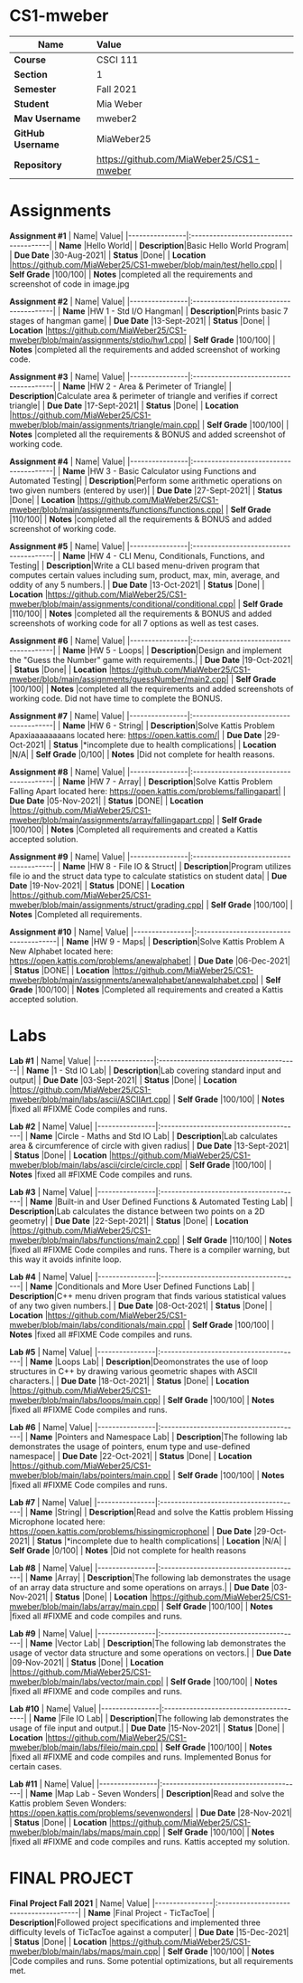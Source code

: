 # CS1-mweber
| Name| Value|
|----------------|:----------------------------------------|
| **Course**         |CSCI 111|
| **Section**        |1|
| **Semester**       |Fall 2021|
| **Student**        |Mia Weber|
| **Mav Username**   |mweber2|
| **GitHub Username**|MiaWeber25|
| **Repository**     |https://github.com/MiaWeber25/CS1-mweber|

# **Assignments**
**Assignment #1**
| Name| Value|
|----------------|:---------------------------------------|
| **Name**       |Hello World|
| **Description**|Basic Hello World Program|
| **Due Date**   |30-Aug-2021|
| **Status**     |Done|
| **Location**   |https://github.com/MiaWeber25/CS1-mweber/blob/main/test/hello.cpp|
| **Self Grade** |100/100|
| **Notes**      |completed all the requirements and screenshot of code in image.jpg

**Assignment #2**
| Name| Value|
|----------------|:---------------------------------------|
| **Name**       |HW 1 - Std I/O Hangman|
| **Description**|Prints basic 7 stages of hangman game|
| **Due Date**   |13-Sept-2021|
| **Status**     |Done|
| **Location**   |https://github.com/MiaWeber25/CS1-mweber/blob/main/assignments/stdio/hw1.cpp|
| **Self Grade** |100/100|
| **Notes**      |completed all the requirements and added screenshot of working code.

**Assignment #3**
| Name| Value|
|----------------|:---------------------------------------|
| **Name**       |HW 2 - Area & Perimeter of Triangle|
| **Description**|Calculate area & perimeter of triangle and verifies if correct triangle|
| **Due Date**   |17-Sept-2021|
| **Status**     |Done|
| **Location**   |https://github.com/MiaWeber25/CS1-mweber/blob/main/assignments/triangle/main.cpp|
| **Self Grade** |100/100|
| **Notes**      |completed all the requirements & BONUS and added screenshot of working code.

**Assignment #4**
| Name| Value|
|----------------|:---------------------------------------|
| **Name**       |HW 3 - Basic Calculator using Functions and Automated Testing|
| **Description**|Perform some arithmetic operations on two given numbers (entered by user)|
| **Due Date**   |27-Sept-2021|
| **Status**     |Done|
| **Location**   |https://github.com/MiaWeber25/CS1-mweber/blob/main/assignments/functions/functions.cpp|
| **Self Grade** |110/100|
| **Notes**      |completed all the requirements & BONUS and added screenshot of working code.

**Assignment #5**
| Name| Value|
|----------------|:---------------------------------------|
| **Name**       |HW 4 - CLI Menu, Conditionals, Functions, and Testing|
| **Description**|Write a CLI based menu-driven program that computes certain values including sum, product, max, min, average, and oddity of any 5 numbers.|
| **Due Date**   |13-Oct-2021|
| **Status**     |Done|
| **Location**   |https://github.com/MiaWeber25/CS1-mweber/blob/main/assignments/conditional/conditional.cpp|
| **Self Grade** |110/100|
| **Notes**      |completed all the requirements & BONUS and added screenshots of working code for all 7 options as well as test cases.

**Assignment #6**
| Name| Value|
|----------------|:---------------------------------------|
| **Name**       |HW 5 - Loops|
| **Description**|Design and implement the "Guess the Number" game with requirements.|
| **Due Date**   |19-Oct-2021|
| **Status**     |Done|
| **Location**   |https://github.com/MiaWeber25/CS1-mweber/blob/main/assignments/guessNumber/main2.cpp|
| **Self Grade** |100/100|
| **Notes**      |completed all the requirements and added screenshots of working code. Did not have time to complete the BONUS.

**Assignment #7**
| Name| Value|
|----------------|:---------------------------------------|
| **Name**       |HW 6 - String|
| **Description**|Solve Kattis Problem Apaxiaaaaaaaans located here:  https://open.kattis.com/|
| **Due Date**   |29-Oct-2021|
| **Status**     |*incomplete due to health complications|
| **Location**   |N/A|
| **Self Grade** |0/100|
| **Notes**      |Did not complete for health reasons. 

**Assignment #8**
| Name| Value|
|----------------|:---------------------------------------|
| **Name**       |HW 7 - Array|
| **Description**|Solve Kattis Problem Falling Apart located here:  https://open.kattis.com/problems/fallingapart|
| **Due Date**   |05-Nov-2021|
| **Status**     |DONE|
| **Location**   |https://github.com/MiaWeber25/CS1-mweber/blob/main/assignments/array/fallingapart.cpp|
| **Self Grade** |100/100|
| **Notes**      |Completed all requirements and created a Kattis accepted solution. 

**Assignment #9**
| Name| Value|
|----------------|:---------------------------------------|
| **Name**       |HW 8 - File IO & Struct|
| **Description**|Program utilizes file io and the struct data type to calculate statistics on student data|
| **Due Date**   |19-Nov-2021|
| **Status**     |DONE|
| **Location**   |https://github.com/MiaWeber25/CS1-mweber/blob/main/assignments/struct/grading.cpp|
| **Self Grade** |100/100|
| **Notes**      |Completed all requirements. 

**Assignment #10**
| Name| Value|
|----------------|:---------------------------------------|
| **Name**       |HW 9 - Maps|
| **Description**|Solve Kattis Problem A New Alphabet located here: https://open.kattis.com/problems/anewalphabet|
| **Due Date**   |06-Dec-2021|
| **Status**     |DONE|
| **Location**   |https://github.com/MiaWeber25/CS1-mweber/blob/main/assignments/anewalphabet/anewalphabet.cpp|
| **Self Grade** |100/100|
| **Notes**      |Completed all requirements and created a Kattis accepted solution. 


# **Labs**
**Lab #1**
| Name| Value|
|----------------|:---------------------------------------|
| **Name**       |1 - Std IO Lab|
| **Description**|Lab covering standard input and output|
| **Due Date**   |03-Sept-2021|
| **Status**     |Done|
| **Location**   |https://github.com/MiaWeber25/CS1-mweber/blob/main/labs/ascii/ASCIIArt.cpp|
| **Self Grade** |100/100|
| **Notes**      |fixed all #FIXME Code compiles and runs.

**Lab #2**
| Name| Value|
|----------------|:---------------------------------------|
| **Name**       |Circle - Maths and Std IO Lab|
| **Description**|Lab calculates area & circumference of circle with given radius|
| **Due Date**   |13-Sept-2021|
| **Status**     |Done|
| **Location**   |https://github.com/MiaWeber25/CS1-mweber/blob/main/labs/ascii/circle/circle.cpp|
| **Self Grade** |100/100|
| **Notes**      |fixed all #FIXME Code compiles and runs.

**Lab #3**
| Name| Value|
|----------------|:---------------------------------------|
| **Name**       |Built-in and User Defined Functions & Automated Testing Lab|
| **Description**|Lab calculates the distance between two points on a 2D geometry|
| **Due Date**   |22-Sept-2021|
| **Status**     |Done|
| **Location**   |https://github.com/MiaWeber25/CS1-mweber/blob/main/labs/functions/main2.cpp|
| **Self Grade** |110/100|
| **Notes**      |fixed all #FIXME Code compiles and runs. There is a compiler warning, but this way it avoids infinite loop.

**Lab #4**
| Name| Value|
|----------------|:---------------------------------------|
| **Name**       |Conditionals and More User Defined Functions Lab|
| **Description**|C++ menu driven program that finds various statistical values of any two given numbers.|
| **Due Date**   |08-Oct-2021|
| **Status**     |Done|
| **Location**   |https://github.com/MiaWeber25/CS1-mweber/blob/main/labs/conditionals/main.cpp|
| **Self Grade** |100/100|
| **Notes**      |fixed all #FIXME Code compiles and runs.  

**Lab #5**
| Name| Value|
|----------------|:---------------------------------------|
| **Name**       |Loops Lab|
| **Description**|Deomonstrates the use of loop structures in C++ by drawing various geometric shapes with ASCII characters.|
| **Due Date**   |18-Oct-2021|
| **Status**     |Done|
| **Location**   |https://github.com/MiaWeber25/CS1-mweber/blob/main/labs/loops/main.cpp|
| **Self Grade** |100/100|
| **Notes**      |fixed all #FIXME Code compiles and runs.  

**Lab #6**
| Name| Value|
|----------------|:---------------------------------------|
| **Name**       |Pointers and Namespace Lab|
| **Description**|The following lab demonstrates the usage of pointers, enum type and use-defined namespace|
| **Due Date**   |22-Oct-2021|
| **Status**     |Done|
| **Location**   |https://github.com/MiaWeber25/CS1-mweber/blob/main/labs/pointers/main.cpp|
| **Self Grade** |100/100|
| **Notes**      |fixed all #FIXME Code compiles and runs.

**Lab #7**
| Name| Value|
|----------------|:---------------------------------------|
| **Name**       |String|
| **Description**|Read and solve the Kattis problem Hissing Microphone located here: https://open.kattis.com/problems/hissingmicrophone|
| **Due Date**   |29-Oct-2021|
| **Status**     |*incomplete due to health complications|
| **Location**   |N/A|
| **Self Grade** |0/100|
| **Notes**      |Did not complete for health reasons 

**Lab #8**
| Name| Value|
|----------------|:---------------------------------------|
| **Name**       |Array|
| **Description**|The following lab demonstrates the usage of an array data structure and some operations on arrays.|
| **Due Date**   |03-Nov-2021|
| **Status**     |Done|
| **Location**   |https://github.com/MiaWeber25/CS1-mweber/blob/main/labs/array/main.cpp|
| **Self Grade** |100/100|
| **Notes**      |fixed all #FIXME and code compiles and runs. 

**Lab #9**
| Name| Value|
|----------------|:---------------------------------------|
| **Name**       |Vector Lab|
| **Description**|The following lab demonstrates the usage of vector data structure and some operations on vectors.|
| **Due Date**   |09-Nov-2021|
| **Status**     |Done|
| **Location**   |https://github.com/MiaWeber25/CS1-mweber/blob/main/labs/vector/main.cpp|
| **Self Grade** |100/100|
| **Notes**      |fixed all #FIXME and code compiles and runs. 

**Lab #10**
| Name| Value|
|----------------|:---------------------------------------|
| **Name**       |File IO Lab|
| **Description**|The following lab demonstrates the usage of file input and output.|
| **Due Date**   |15-Nov-2021|
| **Status**     |Done|
| **Location**   |https://github.com/MiaWeber25/CS1-mweber/blob/main/labs/fileio/main.cpp|
| **Self Grade** |100/100|
| **Notes**      |fixed all #FIXME and code compiles and runs. Implemented Bonus for certain cases.

**Lab #11**
| Name| Value|
|----------------|:---------------------------------------|
| **Name**       |Map Lab - Seven Wonders|
| **Description**|Read and solve the Kattis problem Seven Wonders: https://open.kattis.com/problems/sevenwonders|
| **Due Date**   |28-Nov-2021|
| **Status**     |Done|
| **Location**   |https://github.com/MiaWeber25/CS1-mweber/blob/main/labs/maps/main.cpp|
| **Self Grade** |100/100|
| **Notes**      |fixed all #FIXME and code compiles and runs. Kattis accepted my solution. 

# **FINAL PROJECT**
**Final Project Fall 2021**
| Name| Value|
|----------------|:---------------------------------------|
| **Name**       |Final Project - TicTacToe|
| **Description**|Followed project specifications and implemented three difficulty levels of TicTacToe against a computer|
| **Due Date**   |15-Dec-2021|
| **Status**     |Done|
| **Location**   |https://github.com/MiaWeber25/CS1-mweber/blob/main/labs/maps/main.cpp|
| **Self Grade** |100/100|
| **Notes**      |Code compiles and runs. Some potential optimizations, but all requirements met. 